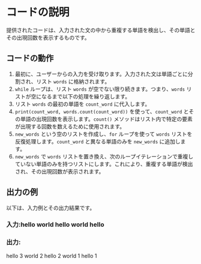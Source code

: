 # コードの説明

提供されたコードは、入力された文の中から重複する単語を検出し、その単語とその出現回数を表示するものです。

## コードの動作

1. 最初に、ユーザーからの入力を受け取ります。入力された文は単語ごとに分割され、リスト `words` に格納されます。
2. `while` ループは、リスト `words` が空でない限り続きます。つまり、`words` リストが空になるまで以下の処理を繰り返します。
3. リスト `words` の最初の単語を `count_word` に代入します。
4. `print(count_word, words.count(count_word))` を使って、`count_word` とその単語の出現回数を表示します。`count()` メソッドはリスト内で特定の要素が出現する回数を数えるために使用されます。
5. `new_words` という空のリストを作成し、`for` ループを使って `words` リストを反復処理します。`count_word` と異なる単語のみを `new_words` に追加します。
6. `new_words` で `words` リストを置き換え、次のループイテレーションで重複していない単語のみを持つリストにします。これにより、重複する単語が検出され、その出現回数が表示されます。

## 出力の例

以下は、入力例とその出力結果です。

### 入力:hello world hello world hello

### 出力:
hello 3
world 2
hello 2
world 1
hello 1

